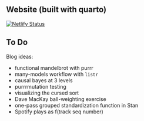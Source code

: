 ## Website (built with quarto)

[![Netlify Status](https://api.netlify.com/api/v1/badges/fbc483b6-8147-45ad-9e78-f11e6e5d1e53/deploy-status)](https://app.netlify.com/sites/mikedecr/deploys)

## To Do

Blog ideas:

- functional mandelbrot with purrr
- many-models workflow with `listr`
- causal bayes at 3 levels
- purrrmutation testing
- visualizing the cursed sort
- Dave MacKay ball-weighting exercise
- one-pass grouped standardization function in Stan
- Spotify plays as f(track seq number)

